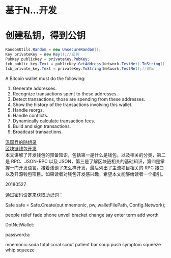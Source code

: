 # 基于N...开发

# 创建私钥，得到公钥

```csharp
RandomUtils.Random = new UnsecureRandom();
Key privateKey = new Key();//私钥
PubKey publicKey = privateKey.PubKey;
txb_public_key.Text = publicKey.GetAddress(Network.TestNet).ToString();
txb_private_key.Text = privateKey.ToString(Network.TestNet);//输出
```

A Bitcoin wallet must do the following:

1. Generate addresses.
2. Recognize transactions spent to these addresses.
3. Detect transactions, those are spending from these addresses.
4. Show the history of the transactions involving this wallet.
5. Handle reorgs.
6. Handle conflicts.
7. Dynamically calculate transaction fees.
8. Build and sign transactions.
9. Broadcast transactions.

[温国兵的随想录](https://dbarobin.com/blockchain/)  
[区块链钱包开发](https://medium.com/@robinwan/区块链钱包开发-b3ad79bb1c85)  
本文讲解了开发钱包的预备知识，包括第一是什么是钱包，以及相关的分类，第二是 RPC、JSON-RPC 以及 JSON，第三是了解区块链相关的基础知识，第四是掌握一门开发语言。接着浅谈了怎么样开发，最后列出了主流项目相关的 RPC 接口以及开源钱包项目。如果读者对钱包开发感兴趣，希望本文能够给读者一个指引。

20180527

通过密码设定来获取助记词：

Safe safe = Safe.Create\(out mnemonic, pw, walletFilePath, Config.Network\);

people relief fade phone unveil bracket change say enter term add worth

DotNetWallet:

password:a

mnemonic:soda total coral scout patient bar soup push symptom squeeze whip squeeze

